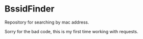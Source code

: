 # BssidFinder
Repository for searching by mac address.


Sorry for the bad code, this is my first time working with requests.
